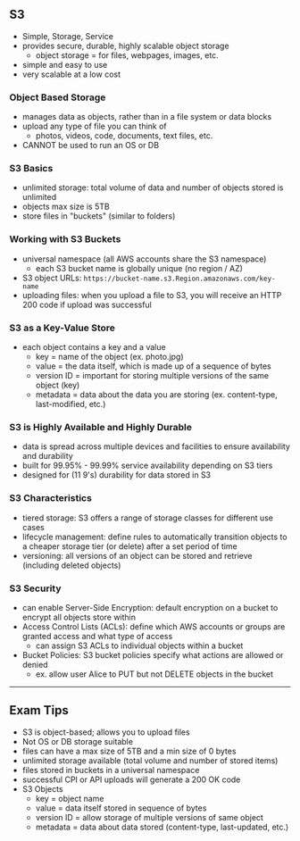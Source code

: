 ## S3
- Simple, Storage, Service
- provides secure, durable, highly scalable object storage
  - object storage = for files, webpages, images, etc.
- simple and easy to use
- very scalable at a low cost

### Object Based Storage
- manages data as objects, rather than in a file system or data blocks
- upload any type of file you can think of
  - photos, videos, code, documents, text files, etc.
- CANNOT be used to run an OS or DB

### S3 Basics
- unlimited storage: total volume of data and number of objects stored is unlimited
- objects max size is 5TB
- store files in "buckets" (similar to folders)

### Working with S3 Buckets
- universal namespace (all AWS accounts share the S3 namespace)
  - each S3 bucket name is globally unique (no region / AZ)
- S3 object URLs: `https://bucket-name.s3.Region.amazonaws.com/key-name`
- uploading files: when you upload a file to S3, you will receive an HTTP 200 code if upload was successful 

### S3 as a Key-Value Store
- each object contains a key and a value
  - key = name of the object (ex. photo.jpg)
  - value = the data itself, which is made up of a sequence of bytes
  - version ID = important for storing multiple versions of the same object (key)
  - metadata = data about the data you are storing (ex. content-type, last-modified, etc.)

### S3 is Highly Available and Highly Durable
- data is spread across multiple devices and facilities to ensure availability and durability 
- built for 99.95% - 99.99% service availability depending on S3 tiers
- designed for (11 9's) durability for data stored in S3

### S3 Characteristics
- tiered storage: S3 offers a range of storage classes for different use cases
- lifecycle management: define rules to automatically transition objects to a cheaper storage tier (or delete) after a set period of time
- versioning: all versions of an object can be stored and retrieve (including deleted objects)

### S3 Security
- can enable Server-Side Encryption: default encryption on a bucket to encrypt all objects store within
- Access Control Lists (ACLs): define which AWS accounts or groups are granted access and what type of access 
  - can assign S3 ACLs to individual objects within a bucket
- Bucket Policies: S3 bucket policies specify what actions are allowed or denied
  - ex. allow user Alice to PUT but not DELETE objects in the bucket

---
## Exam Tips
- S3 is object-based; allows you to upload files
- Not OS or DB storage suitable 
- files can have a max size of 5TB and a min size of 0 bytes
- unlimited storage available (total volume and number of stored items)
- files stored in buckets in a universal namespace
- successful CPI or API uploads will generate a 200 OK code
- S3 Objects
  - key = object name
  - value = data itself stored in sequence of bytes
  - version ID = allow storage of multiple versions of same object
  - metadata = data about data stored (content-type, last-updated, etc.) 